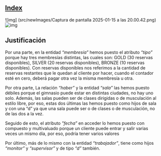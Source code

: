 ## [Index](https://github.com/Proyecto1K2024Grupo5/1-K_Proyecto_Gimnasio/tree/main)

![img] (src/newImages/Captura de pantalla 2025-01-15 a las 20.00.42.png)
![img](src/newImages/Captura_de_pantalla_2025-01-15_a_las_20.02.58.png)


## Justificación

Por una parte, en la entidad *“membresía”* hemos puesto el atributo *“tipo”* porque hay tres membresías distintas, las cuales son: GOLD (30 reservas disponibles), SILVER (20 reservas disponibles), BRONZE (10 reservas disponibles). Con reservas disponibles nos referimos a la cantidad de reservas restantes que le quedan al cliente por hacer, cuando el contador esté en cero, deberá pagar otra vez la misma membresía u otra.

Por otra parte, La relación *“haber”* y la entidad *“sala”* las hemos puesto débiles porque el gimnasio puede estar en distintas ciudades, no hay uno solo. Además, las salas pueden ser de clases dirigidas o de musculación al estilo libre, por eso, estas dos últimas las hemos puesto como hijos de sala y con una “d” ya que una sala puede ser o de clases o de musculación, no de las dos a la vez.

Seguido de esto, el atributo *"fecha”* en acceder lo hemos puesto con compuesto y multivaluado porque un cliente puede entrar y salir varias veces un mismo día, por eso, podría tener varios valores

Por último, más de lo mismo con la entidad *“trabajador”*, tiene como hijos *“monitor”* y *“supervisor”* y de tipo *“d”* también.
